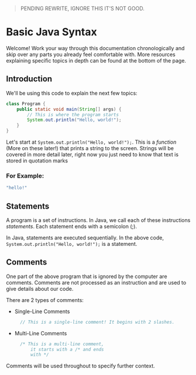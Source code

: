 
> PENDING REWRITE, IGNORE THIS IT'S NOT GOOD.


# Basic Java Syntax
Welcome! Work your way through this documentation chronologically and skip over any parts you already feel comfortable with. More resources explaining specific topics in depth can be found at the bottom of the page.


## Introduction
We'll be using this code to explain the next few topics:
```java
class Program {
    public static void main(String[] args) {
        // This is where the program starts
        System.out.println("Hello, world!");
    }
}
```
Let's start at ```System.out.println("Hello, world!");```. This is a *function* (More on these later!) that prints a string to the screen. Strings will be covered in more detail later, right now you just need to know that text is stored in quotation marks

### For Example:
```java
"hello!"
```

## Statements
A program is a set of instructions. In Java, we call each of these instructions *statements*. Each statement ends with a semicolon (;). 

In Java, statements are executed sequentially. In the above code, ```System.out.println("Hello, world!");``` is a statement.

## Comments
One part of the above program that is ignored by the computer are comments. Comments are not processed as an instruction and are used to give details about our code.

There are 2 types of comments:

* Single-Line Comments
  ```java
    // This is a single-line comment! It begins with 2 slashes.
  ```
  
* Multi-Line Comments
  ```java
    /* This is a multi-line comment, 
        it starts with a /* and ends
        with */ 
  ```

Comments will be used throughout to specify further context.